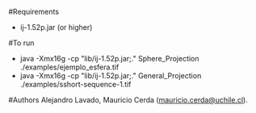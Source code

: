 #Requirements
* ij-1.52p.jar (or higher)

#To run
* java -Xmx16g -cp "lib/ij-1.52p.jar;." Sphere_Projection ./examples/ejemplo_esfera.tif
* java -Xmx16g -cp "lib/ij-1.52p.jar;." General_Projection ./examples/sshort-sequence-1.tif

#Authors
Alejandro Lavado, Mauricio Cerda (mauricio.cerda@uchile.cl).